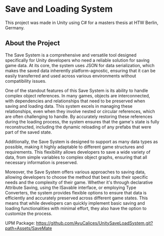 # Save and Loading System
This project was made in Unity using C# for a masters thesis at HTW Berlin, Germany.

## About the Project
The Save System is a comprehensive and versatile tool designed specifically for Unity developers who need a reliable solution for saving game data. At its core, the system uses JSON for data serialization, which makes the saved data inherently platform-agnostic, ensuring that it can be easily transferred and used across various environments without compatibility issues.

One of the standout features of this Save System is its ability to handle complex object references. In many games, objects are interconnected, with dependencies and relationships that need to be preserved when saving and loading data. This system excels in managing these relationships, even when they involve nested or circular references, which are often challenging to handle. By accurately restoring these references during the loading process, the system ensures that the game's state is fully reconstructed, including the dynamic reloading of any prefabs that were part of the saved state.

Additionally, the Save System is designed to support as many data types as possible, making it highly adaptable to different game structures and requirements. This flexibility allows developers to save a wide variety of data, from simple variables to complex object graphs, ensuring that all necessary information is preserved.

Moreover, the Save System offers various approaches to saving data, allowing developers to choose the method that best suits their specific needs and the complexity of their game. Whether it's through declarative Attribute Saving, using the ISavable interface, or employing Type Converters, the system provides flexible options to ensure that data is efficiently and accurately preserved across different game states. This means that while developers can quickly implement basic saving and loading functionalities with minimal effort, they also have the option to customize the process.

UPM Package: https://github.com/AyuCalices/UnitySaveLoadSystem.git?path=Assets/SaveMate
